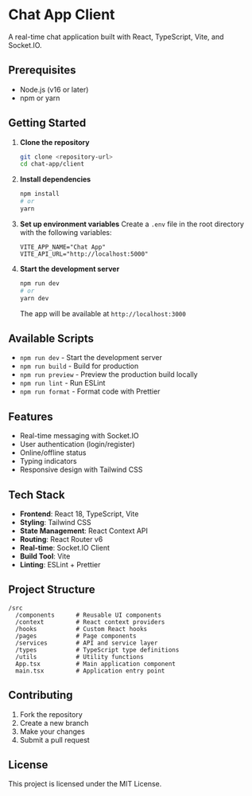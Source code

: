 # Chat App Client

A real-time chat application built with React, TypeScript, Vite, and Socket.IO.

## Prerequisites

- Node.js (v16 or later)
- npm or yarn

## Getting Started

1. **Clone the repository**
   ```bash
   git clone <repository-url>
   cd chat-app/client
   ```

2. **Install dependencies**
   ```bash
   npm install
   # or
   yarn
   ```

3. **Set up environment variables**
   Create a `.env` file in the root directory with the following variables:
   ```env
   VITE_APP_NAME="Chat App"
   VITE_API_URL="http://localhost:5000"
   ```

4. **Start the development server**
   ```bash
   npm run dev
   # or
   yarn dev
   ```
   The app will be available at `http://localhost:3000`

## Available Scripts

- `npm run dev` - Start the development server
- `npm run build` - Build for production
- `npm run preview` - Preview the production build locally
- `npm run lint` - Run ESLint
- `npm run format` - Format code with Prettier

## Features

- Real-time messaging with Socket.IO
- User authentication (login/register)
- Online/offline status
- Typing indicators
- Responsive design with Tailwind CSS

## Tech Stack

- **Frontend**: React 18, TypeScript, Vite
- **Styling**: Tailwind CSS
- **State Management**: React Context API
- **Routing**: React Router v6
- **Real-time**: Socket.IO Client
- **Build Tool**: Vite
- **Linting**: ESLint + Prettier

## Project Structure

```
/src
  /components      # Reusable UI components
  /context         # React context providers
  /hooks           # Custom React hooks
  /pages           # Page components
  /services        # API and service layer
  /types           # TypeScript type definitions
  /utils           # Utility functions
  App.tsx          # Main application component
  main.tsx         # Application entry point
```

## Contributing

1. Fork the repository
2. Create a new branch
3. Make your changes
4. Submit a pull request

## License

This project is licensed under the MIT License.
